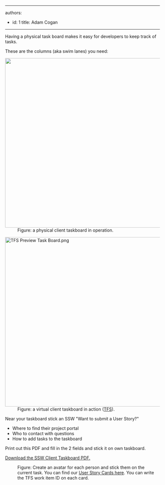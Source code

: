 

---
authors:
  - id: 1
    title: Adam Cogan
---




<span class='intro'> <p>Having a physical task board makes it easy for developers to keep track of tasks. </p><p>These are the columns (aka swim lanes) you need&#58;</p> </span>

<dl class="image"><dt>
      <img src="/Management/RulesToBetterScrumUsingTFS/PublishingImages/Taskboard.jpg" alt="" style="width&#58;550px;" />
   </dt><dd>Figure&#58; a physical&#160;client taskboard in operation.</dd></dl><dl class="image"> 
   <img src="/Management/RulesToBetterScrumUsingTFS/PublishingImages/TFS%20Preview%20Task%20Board.png" alt="TFS Preview Task Board.png" style="width&#58;550px;" /> 
   <dd>Figure&#58; a virtual&#160;client taskboard in action (<a href="http&#58;//tfspreview.com/">TFS​</a>).</dd></dl><p>Near your taskboard stick an SSW &quot;Want to submit a User Story?&quot;</p><ul><li>Where to find their project portal </li><li>Who to contact with questions </li><li>How to add tasks to the taskboard </li></ul><p>Print out this PDF and fill in the 2 fields and stick it on own taskboard.</p><div class="greyBox" style="overflow&#58;auto;"> 
   <a href="/Management/RulesToBetterScrumUsingTFS/Documents/SSWSubmitaPBI.pdf">
      <img src="/Management/RulesToBetterScrumUsingTFS/PublishingImages/preview-taskboard.jpg" alt="" style="float&#58;left;margin-right&#58;10px;" />Download the SSW Client Taskboard PDF.</a> </div><dl class="image"><dt> 
      <img src="/Management/RulesToBetterScrumUsingTFS/PublishingImages/Avatar.jpg" alt="" />
   </dt><dd>Figure&#58; Create an avatar for each person and stick them on the current task. You can find our 
      <a shape="rect" href="http&#58;//www.ssw.com.au/ssw/Standards/Rules/RulesToBetterProjectManagementWithTFS.aspx#PrintedStoryCard">User Story Cards here</a>. You can write the TFS work item ID on each card.</dd></dl>


